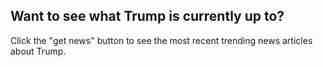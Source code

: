 ## Want to see what Trump is currently up to?
Click the "get news" button to see the most recent trending news articles about Trump. 